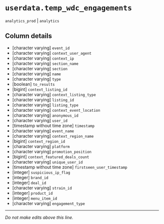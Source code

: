 # `userdata.temp_wdc_engagements`
`analytics_prod` | `analytics`

## Column details
* [character varying] `event_id`
* [character varying] `context_user_agent`
* [character varying] `context_ip`
* [character varying] `section_name`
* [character varying] `section`
* [character varying] `name`
* [character varying] `type`
* [boolean]   `to_results`
* [bigint]    `context_listing_id`
* [character varying] `context_listing_type`
* [character varying] `listing_id`
* [character varying] `listing_type`
* [character varying] `context_event_location`
* [character varying] `anonymous_id`
* [character varying] `user_id`
* [timestamp without time zone] `timestamp`
* [character varying] `event_name`
* [character varying] `context_region_name`
* [bigint]    `context_region_id`
* [character varying] `platform`
* [character varying] `promotion_position`
* [bigint]    `context_featured_deals_count`
* [character varying] `unique_user_id`
* [timestamp without time zone] `firstseen_user_timestamp`
* [integer]   `suspicious_ip_flag`
* [integer]   `brand_id`
* [integer]   `deal_id`
* [character varying] `strain_id`
* [integer]   `product_id`
* [integer]   `menu_item_id`
* [character varying] `engagement_type`

-------------------------------------------------------------------------------
*Do not make edits above this line.*
